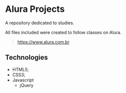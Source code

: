 # Alura Projects 

A repository dedicated to studies.

All files included were created to follow classes on Alura.
> https://www.alura.com.br

## Technologies

- HTML5;
- CSS3;
- Javascript
	- jQuery
